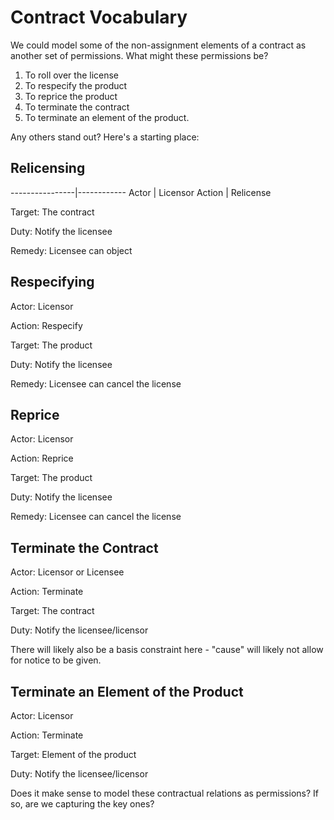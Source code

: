 # Contract Vocabulary

We could model some of the non-assignment elements of a contract as another set of permissions. What might these permissions be?

1. To roll over the license
2. To respecify the product
3. To reprice the product
4. To terminate the contract
5. To terminate an element of the product.

Any others stand out? Here's a starting place:

## Relicensing

----------------|------------
Actor | Licensor
Action | Relicense






Target:     The contract

Duty:       Notify the licensee

Remedy:     Licensee can object

## Respecifying
Actor:      Licensor

Action:     Respecify

Target:     The product

Duty:       Notify the licensee

Remedy:     Licensee can cancel the license

## Reprice
Actor:      Licensor

Action:     Reprice

Target:     The product

Duty:       Notify the licensee

Remedy:     Licensee can cancel the license

## Terminate the Contract
Actor:      Licensor or Licensee

Action:     Terminate

Target:     The contract

Duty:       Notify the licensee/licensor

There will likely also be a basis constraint here - "cause" will likely not allow for notice to be given.

## Terminate an Element of the Product
Actor:      Licensor

Action:     Terminate

Target:     Element of the product

Duty:       Notify the licensee/licensor

Does it make sense to model these contractual relations as permissions? If so, are we capturing the key ones?


